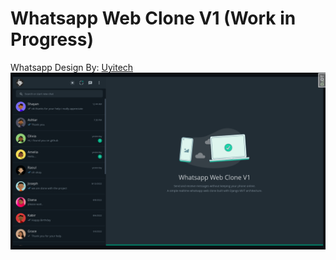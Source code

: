 # Whatsapp Web Clone V1 (Work in Progress)

Whatsapp Design By: [Uyitech](https://github.com/Uyitech/Whatsapp-Web-Clone)
![alt text](https://github.com/kayprogrammer/whatsapp-web-clone-v1/blob/main/display.png?raw=true)


